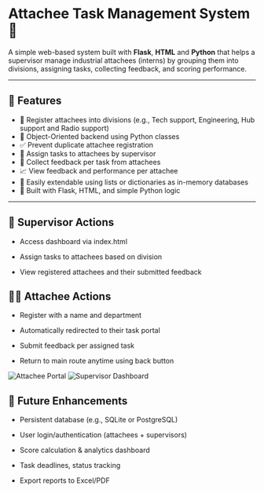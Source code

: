 # Attachee Task Management System 🚀

A simple web-based system built with **Flask**, **HTML** and **Python** that helps a supervisor manage industrial attachees (interns) by grouping them into divisions, assigning tasks, collecting feedback, and scoring performance.

---

## 🔧 Features

- 👥 Register attachees into divisions (e.g., Tech support, Engineering, Hub support and Radio support)
- 🧠 Object-Oriented backend using Python classes
- ✅ Prevent duplicate attachee registration
- 📝 Assign tasks to attachees by supervisor
- 💬 Collect feedback per task from attachees
- 📈 View feedback and performance per attachee
- 🔁 Easily extendable using lists or dictionaries as in-memory databases
- 📎 Built with Flask, HTML, and simple Python logic

---

## 🔧 Supervisor Actions
- Access dashboard via index.html

- Assign tasks to attachees based on division

- View registered attachees and their submitted feedback

## 🧑‍💼 Attachee Actions
- Register with a name and department

- Automatically redirected to their task portal

- Submit feedback per assigned task

- Return to main route anytime using back button

![Attachee Portal](screenshots/attachee_portal.png)
![Supervisor Dashboard](screenshots/supervisor_dashboard.png)


## 🔮 Future Enhancements
- Persistent database (e.g., SQLite or PostgreSQL)

- User login/authentication (attachees + supervisors)

- Score calculation & analytics dashboard

- Task deadlines, status tracking

- Export reports to Excel/PDF

